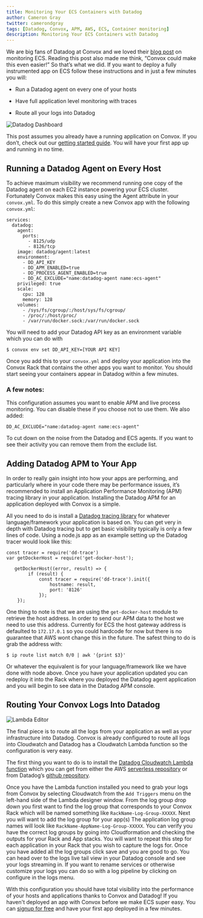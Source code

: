 ```yaml
---
title: Monitoring Your ECS Containers with Datadog
author: Cameron Gray
twitter: camerondgray
tags: [Datadog, Convox, APM, AWS, ECS, Container monitoring]
description: Monitoring Your ECS Containers with Datadog
---
```



We are big fans of Datadog at Convox and we loved their [blog post](https://www.datadoghq.com/blog/monitoring-ecs-with-datadog/) on monitoring ECS. Reading this post also made me think, “Convox could make this even easier!” So that’s what we did. If you want to deploy a fully instrumented app on ECS follow these instructions and in just a few minutes you will:

* Run a Datadog agent on every one of your hosts

* Have full application level monitoring with traces

* Route all your logs into Datadog

![Datadog Dashboard](/images/blog/datadog_dashboard.png)

This post assumes you already have a running application on Convox. If you don’t, check out our [getting started guide](https://docs.convox.com/introduction/getting-started). You will have your first app up and running in no time.

## Running a Datadog Agent on Every Host

To achieve maximum visibility we recommend running one copy of the Datadog agent on each EC2 instance powering your ECS cluster. Fortunately Convox makes this easy using the Agent attribute in your `convox.yml`. To do this simply create a new Convox app with the following `convox.yml`:
```
services:
  datadog:
    agent:
      ports:
        - 8125/udp
        - 8126/tcp
    image: datadog/agent:latest
    environment:
      - DD_API_KEY
      - DD_APM_ENABLED=true
      - DD_PROCESS_AGENT_ENABLED=true
      - DD_AC_EXCLUDE="name:datadog-agent name:ecs-agent"
    privileged: true
    scale:
      cpu: 128
      memory: 128
    volumes:
      - /sys/fs/cgroup/:/host/sys/fs/cgroup/
      - /proc/:/host/proc/
      - /var/run/docker.sock:/var/run/docker.sock

```

You will need to add your Datadog API key as an environment variable which you can do with 
```shell
$ convox env set DD_API_KEY=[YOUR API KEY]
```


Once you add this to your `convox.yml` and deploy your application into the Convox Rack that contains the other apps you want to monitor. You should start seeing your containers appear in Datadog within a few minutes.

### A few notes: 
This configuration assumes you want to enable APM and live process monitoring. You can disable these if you choose not to use them. We also added:

`DD_AC_EXCLUDE="name:datadog-agent name:ecs-agent"`

To cut down on the noise from the Datadog and ECS agents. If you want to see their activity you can remove them from the exclude list.

## Adding Datadog APM to Your App

In order to really gain insight into how your apps are performing, and particularly where in your code there may be performance issues, it’s recommended to install an Application Performance Monitoring (APM) tracing library in your application. Installing the Datadog APM for an application deployed with Convox is a simple.

All you need to do is install a [Datadog tracing library](https://docs.datadoghq.com/tracing/setup/) for whatever language/framework your application is based on. You can get very in depth with Datadog tracing but to get basic visibility typically is only a few lines of code. Using a node.js app as an example setting up the Datadog tracer would look like this:

```
const tracer = require('dd-trace')
var getDockerHost = require('get-docker-host');

   getDockerHost((error, result) => {
        if (result) {
            const tracer = require('dd-trace').init({
                hostname: result,
                port: '8126'
            });
    });

```
One thing to note is that we are using the `get-docker-host` module to retrieve the host address. In order to send our APM data to the host we need to use this address. Currently for ECS the host gateway address is defaulted to `172.17.0.1` so you could hardcode for now but there is no guarantee that AWS wont change this in the future. The safest thing to do is grab the address with:

```shell
$ ip route list match 0/0 | awk '{print $3}'
```

Or whatever the equivalent is for your language/framework like we have done with node above. Once you have your application updated you can redeploy it into the Rack where you deployed the Datadog agent application and you will begin to see data in the Datadog APM console.

## Routing Your Convox Logs Into Datadog 

![Lambda Editor](/images/blog/lambda_management_console.png)

The final piece is to route all the logs from your application as well as your infrastructure into Datadog. Convox is already configured to route all logs into Cloudwatch and Datadog has a Cloudwatch Lambda function so the configuration is very easy. 

The first thing you want to do is to install the [Datadog Cloudwatch Lambda function](https://docs.datadoghq.com/integrations/amazon_web_services/?tab=allpermissions#set-up-the-datadog-lambda-function) which you can get from either the AWS [serverless repository](https://serverlessrepo.aws.amazon.com/applications/arn:aws:serverlessrepo:us-east-1:464622532012:applications~Datadog-Log-Forwarder) or from Datadog’s [github repository](https://github.com/DataDog/datadog-serverless-functions/blob/master/aws/logs_monitoring/lambda_function.py). 

Once you have the Lambda function installed you need to grab your logs from Convox by selecting Cloudwatch from the `Add Triggers` menu on the left-hand side of the Lambda designer window. From the log group drop down you first want to find the log group that corresponds to your Convox Rack which will be named something like `RackName-Log-Group-XXXXX`. Next you will want to add the log group for your app(s) The application log group names will look like `RackName-AppName-Log-Group-XXXXX`. You can verify you have the correct log groups by going into Cloudformation and checking the outputs for your Rack and App stacks. You will want to repeat this step for each application in your Rack that you wish to capture the logs for.  Once you have added all the log groups click save and you are good to go. You can head over to the logs live tail view in your Datadog console and see your logs streaming in. If you want to rename services or otherwise customize your logs you can do so with a log pipeline by clicking on configure in the logs menu.

With this configuration you should have total visibility into the performance of your hosts and applications thanks to Convox and Datadog! If you haven't deployed an app with Convox before we make ECS super easy. You can [signup for free](https://console.convox.com/signup) and have your first app deployed in a few minutes. 